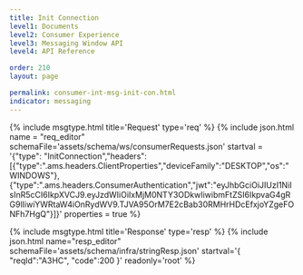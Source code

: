 ```yaml
---
title: Init Connection
level1: Documents
level2: Consumer Experience
level3: Messaging Window API
level4: API Reference

order: 210
layout: page

permalink: consumer-int-msg-init-con.html
indicator: messaging
---
```


{% include msgtype.html title='Request' type='req' %}
{% include json.html name = "req_editor" 
        schemaFile='assets/schema/ws/consumerRequests.json'
	startval = '{"type": "InitConnection","headers":[{"type":".ams.headers.ClientProperties","deviceFamily":"DESKTOP","os":"WINDOWS"},{"type":".ams.headers.ConsumerAuthentication","jwt":"eyJhbGciOiJIUzI1NiIsInR5cCI6IkpXVCJ9.eyJzdWIiOiIxMjM0NTY3ODkwIiwibmFtZSI6IkpvaG4gRG9lIiwiYWRtaW4iOnRydWV9.TJVA95OrM7E2cBab30RMHrHDcEfxjoYZgeFONFh7HgQ"}]}'
	properties = true %}

{% include msgtype.html title='Response' type='resp' %}
{% include json.html name="resp_editor" 
	schemaFile='assets/schema/infra/stringResp.json'
	startval='{ "reqId":"A3HC", "code":200 }'
	readonly='root' %}
